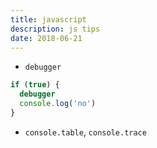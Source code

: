```yaml
---
title: javascript
description: js tips
date: 2018-06-21
---
```


* `debugger`

```js
if (true) {
  debugger
  console.log('no')
}
```

* `console.table`, `console.trace`
